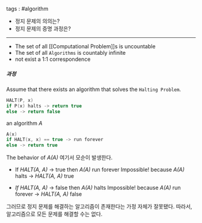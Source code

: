 tags : #algorithm

- 정지 문제의 의의는?
- 정지 문제의 증명 과정은?

---

* The set of all [[Computational Problem]]s is uncountable
* The set of all `Algorithms` is countably infinite
* not exist a 1:1 correspondence

##### 과정

Assume that there exists an algorithm that solves the `Halting Problem`.
```c
HALT(P, x)
if P(x) halts -> return true
else -> return false
```

an algorithm _A_
```c
A(x)
if HALT(x, x) == true -> run forever
else -> return true
```

The behavior of _A(A)_
여기서 모순이 발생한다.

* If _HALT(A, A)_ -> true then _A(A)_ run forever
Impossible! because _A(A)_ halts -> _HALT(A, A)_ true

* _If HALT(A, A)_ -> false then _A(A)_ halts
Impossible! because _A(A)_ run forever -> _HALT(A, A)_ false

그러므로 정지 문제를 해결하는 알고리즘이 존재한다는 가정 자체가 잘못됐다. 따라서, 알고리즘으로 모든 문제를 해결할 수는 없다.